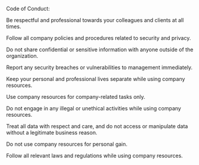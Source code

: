 Code of Conduct:

Be respectful and professional towards your colleagues and clients at all times.

Follow all company policies and procedures related to security and privacy.

Do not share confidential or sensitive information with anyone outside of the organization.

Report any security breaches or vulnerabilities to management immediately.

Keep your personal and professional lives separate while using company resources.

Use company resources for company-related tasks only.

Do not engage in any illegal or unethical activities while using company resources.

Treat all data with respect and care, and do not access or manipulate data without a legitimate business reason.

Do not use company resources for personal gain.

Follow all relevant laws and regulations while using company resources.



